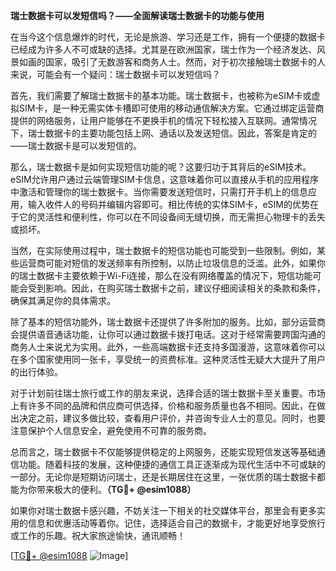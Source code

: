 **瑞士数据卡可以发短信吗？——全面解读瑞士数据卡的功能与使用**

在当今这个信息爆炸的时代，无论是旅游、学习还是工作，拥有一个便捷的数据卡已经成为许多人不可或缺的选择。尤其是在欧洲国家，瑞士作为一个经济发达、风景如画的国家，吸引了无数游客和商务人士。然而，对于初次接触瑞士数据卡的人来说，可能会有一个疑问：瑞士数据卡可以发短信吗？

首先，我们需要了解瑞士数据卡的基本功能。瑞士数据卡，也被称为eSIM卡或虚拟SIM卡，是一种无需实体卡槽即可使用的移动通信解决方案。它通过绑定运营商提供的网络服务，让用户能够在不更换手机的情况下轻松接入互联网。通常情况下，瑞士数据卡的主要功能包括上网、通话以及发送短信。因此，答案是肯定的——瑞士数据卡是可以发短信的。

那么，瑞士数据卡是如何实现短信功能的呢？这要归功于其背后的eSIM技术。eSIM允许用户通过云端管理SIM卡信息，这意味着你可以直接从手机的应用程序中激活和管理你的瑞士数据卡。当你需要发送短信时，只需打开手机上的信息应用，输入收件人的号码并编辑内容即可。相比传统的实体SIM卡，eSIM的优势在于它的灵活性和便利性，你可以在不同设备间无缝切换，而无需担心物理卡的丢失或损坏。

当然，在实际使用过程中，瑞士数据卡的短信功能也可能受到一些限制。例如，某些运营商可能对短信的发送频率有所控制，以防止垃圾信息的泛滥。此外，如果你的瑞士数据卡主要依赖于Wi-Fi连接，那么在没有网络覆盖的情况下，短信功能可能会受到影响。因此，在购买瑞士数据卡之前，建议仔细阅读相关的条款和条件，确保其满足你的具体需求。

除了基本的短信功能外，瑞士数据卡还提供了许多附加的服务。比如，部分运营商会提供语音通话功能，让你可以通过数据卡拨打电话。这对于经常需要跨国沟通的商务人士来说尤为实用。此外，一些高端数据卡还支持多国漫游，这意味着你可以在多个国家使用同一张卡，享受统一的资费标准。这种灵活性无疑大大提升了用户的出行体验。

对于计划前往瑞士旅行或工作的朋友来说，选择合适的瑞士数据卡至关重要。市场上有许多不同的品牌和供应商可供选择，价格和服务质量也各不相同。因此，在做出决定之前，建议多做比较，查看用户评价，并咨询专业人士的意见。同时，也要注意保护个人信息安全，避免使用不可靠的服务商。

总而言之，瑞士数据卡不仅能够提供稳定的上网服务，还能实现短信发送等基础通信功能。随着科技的发展，这种便捷的通信工具正逐渐成为现代生活中不可或缺的一部分。无论你是短期访问瑞士，还是长期居住在这里，一张优质的瑞士数据卡都能为你带来极大的便利。**（TG💪+ @esim1088）**

如果你对瑞士数据卡感兴趣，不妨关注一下相关的社交媒体平台，那里会有更多实用的信息和优惠活动等着你。记住，选择适合自己的数据卡，才能更好地享受旅行或工作的乐趣。祝大家旅途愉快，通讯顺畅！

[[TG💪+ @esim1088](https://t.me/s/esim1088) ![Image](https://i.postimg.cc/4NQfJmqS/Snipaste-2025-05-13-00-14-12.png)]